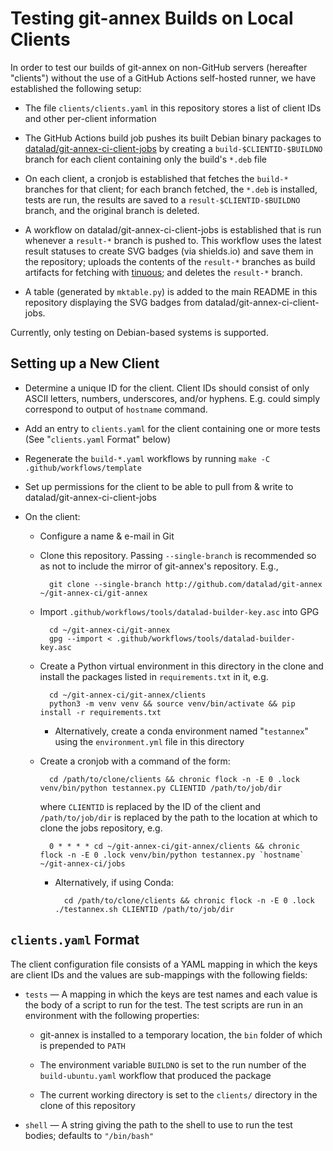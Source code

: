 Testing git-annex Builds on Local Clients
=========================================

In order to test our builds of git-annex on non-GitHub servers (hereafter
"clients") without the use of a GitHub Actions self-hosted runner, we have
established the following setup:

- The file `clients/clients.yaml` in this repository stores a list of client
  IDs and other per-client information

- The GitHub Actions build job pushes its built Debian binary packages to
  [datalad/git-annex-ci-client-jobs](https://github.com/datalad/git-annex-ci-client-jobs)
  by creating a `build-$CLIENTID-$BUILDNO` branch for each client containing
  only the build's `*.deb` file

- On each client, a cronjob is established that fetches the `build-*` branches
  for that client; for each branch fetched, the `*.deb` is installed, tests are
  run, the results are saved to a `result-$CLIENTID-$BUILDNO` branch, and the
  original branch is deleted.

- A workflow on datalad/git-annex-ci-client-jobs is established that is run
  whenever a `result-*` branch is pushed to.  This workflow uses the latest
  result statuses to create SVG badges (via shields.io) and save them in the
  repository; uploads the contents of the `result-*` branches as build
  artifacts for fetching with [tinuous](https://github.com/con/tinuous); and
  deletes the `result-*` branch.

- A table (generated by `mktable.py`) is added to the main README in this
  repository displaying the SVG badges from datalad/git-annex-ci-client-jobs.

Currently, only testing on Debian-based systems is supported.

Setting up a New Client
-----------------------

- Determine a unique ID for the client.  Client IDs should consist of only
  ASCII letters, numbers, underscores, and/or hyphens. E.g. could simply correspond
  to output of `hostname` command.

- Add an entry to `clients.yaml` for the client containing one or more tests
  (See "`clients.yaml` Format" below)

- Regenerate the `build-*.yaml` workflows by running `make -C
  .github/workflows/template`

- Set up permissions for the client to be able to pull from & write to
  datalad/git-annex-ci-client-jobs

- On the client:

    - Configure a name & e-mail in Git

    - Clone this repository.  Passing `--single-branch` is recommended so as
      not to include the mirror of git-annex's repository. E.g.,

            git clone --single-branch http://github.com/datalad/git-annex ~/git-annex-ci/git-annex

    - Import `.github/workflows/tools/datalad-builder-key.asc` into GPG

            cd ~/git-annex-ci/git-annex
            gpg --import < .github/workflows/tools/datalad-builder-key.asc

    - Create a Python virtual environment in this directory in the clone and
      install the packages listed in `requirements.txt` in it, e.g.

            cd ~/git-annex-ci/git-annex/clients
            python3 -m venv venv && source venv/bin/activate && pip install -r requirements.txt

        - Alternatively, create a conda environment named "`testannex`" using
          the `environment.yml` file in this directory

    - Create a cronjob with a command of the form:

            cd /path/to/clone/clients && chronic flock -n -E 0 .lock venv/bin/python testannex.py CLIENTID /path/to/job/dir

      where `CLIENTID` is replaced by the ID of the client and
      `/path/to/job/dir` is replaced by the path to the location at which to
      clone the jobs repository, e.g.

            0 * * * * cd ~/git-annex-ci/git-annex/clients && chronic flock -n -E 0 .lock venv/bin/python testannex.py `hostname` ~/git-annex-ci/jobs

        - Alternatively, if using Conda:

                cd /path/to/clone/clients && chronic flock -n -E 0 .lock ./testannex.sh CLIENTID /path/to/job/dir


`clients.yaml` Format
---------------------

The client configuration file consists of a YAML mapping in which the keys are
client IDs and the values are sub-mappings with the following fields:

- `tests` — A mapping in which the keys are test names and each value is the
  body of a script to run for the test.  The test scripts are run in an
  environment with the following properties:

    - git-annex is installed to a temporary location, the `bin` folder of which
      is prepended to `PATH`

    - The environment variable `BUILDNO` is set to the run number of the
      `build-ubuntu.yaml` workflow that produced the package

    - The current working directory is set to the `clients/` directory in the
      clone of this repository

- `shell` — A string giving the path to the shell to use to run the test
  bodies; defaults to `"/bin/bash"`
